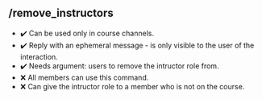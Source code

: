 ## /remove_instructors

- :heavy_check_mark: Can be used only in course channels.
- :heavy_check_mark: Reply with an ephemeral message - is only visible to the user of the interaction.
- :heavy_check_mark: Needs argument: users to remove the intructor role from.
- :x: All members can use this command.
- :x: Can give the intructor role to a member who is not on the course.